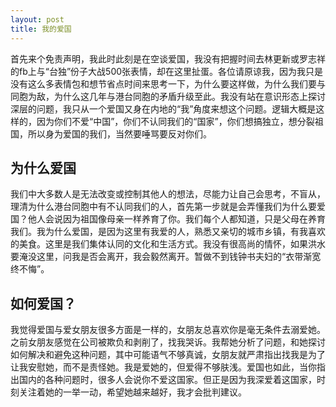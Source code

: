 ```yaml
---
layout: post
title: 我的爱国
---
```


 首先来个免责声明，我此时此刻是在空谈爱国，我没有把握时间去林更新或罗志祥的fb上与“台独”份子大战500张表情，却在这里扯蛋。各位请原谅我，因为我只是没有这么多表情包和想节省点时间来思考一下，为什么要这样做，为什么我们要与同胞为敌，为什么这几年与港台同胞的矛盾升级至此。我没有站在意识形态上探讨深层的问题，我只从一个爱国又身在内地的“我”角度来想这个问题。逻辑大概是这样的，因为你们不爱“中国”，你们不认同我们的“国家”，你们想搞独立，想分裂祖国，所以身为爱国的我们，当然要唾骂要反对你们。
 
## 为什么爱国
 我们中大多数人是无法改变或控制其他人的想法，尽能力让自己会思考，不盲从，理清为什么港台同胞中有不认同我们的人，首先第一步就是会弄懂我们为什么要爱国？他人会说因为祖国像母亲一样养育了你。我们每个人都知道，只是父母在养育我们。我为什么爱国，是因为这里有我爱的人，熟悉又亲切的城市乡镇，有我喜欢的美食。这里是我们集体认同的文化和生活方式。我没有很高尚的情怀，如果洪水要淹没这里，问我是否会离开，我会毅然离开。暂做不到钱钟书夫妇的“衣带渐宽终不悔”。
 
## 如何爱国？
我觉得爱国与爱女朋友很多方面是一样的，女朋友总喜欢你是毫无条件去溺爱她。之前女朋友感觉在公司被欺负和剥削了，找我哭诉。我帮她分析了问题，和她探讨如何解决和避免这种问题，其中可能语气不够真诚，女朋友就严肃指出找我是为了让我安慰她，而不是责怪她。我是爱她的，但爱得不够肤浅。爱国也如此，当你指出国内的各种问题时，很多人会说你不爱这国家。但正是因为我深爱着这国家，时刻关注着她的一举一动，希望她越来越好，我才会批判建议。
